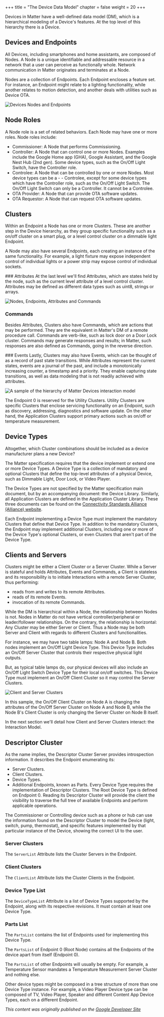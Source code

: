 +++
title = "The Device Data Model"
chapter = false
weight = 20
+++


Devices in Matter have a well-defined data model (DM), which is a hierarchical modeling of a Device's features. At the top level of this hierarchy there is a Device.

## Devices and Endpoints

All Devices, including smartphones and home assistants, are composed of Nodes. A Node is a unique identifiable and addressable resource in a network that a user can perceive as functionally whole. Network communication in Matter originates and terminates at a Node.

Nodes are a collection of Endpoints. Each Endpoint encloses a feature set. For instance, an Endpoint might relate to a lighting functionality, while another relates to motion detection, and another deals with utilities such as Device OTA.

![Devices Nodes and Endpoints](/primer-device-node.png)

## Node Roles

A Node role is a set of related behaviors. Each Node may have one or more roles. Node roles include:

- Commissioner: A Node that performs Commissioning.
- Controller: A Node that can control one or more Nodes. Examples include the Google Home app (GHA), Google Assistant, and the Google Nest Hub (2nd gen). Some device types, such as the On/Off Light Switch, have the Controller role.
- Controlee: A Node that can be controlled by one or more Nodes. Most device types can be a - - Controlee, except for some device types which have the Controller role, such as the On/Off Light Switch. The On/Off Light Switch can only be a Controller. It cannot be a Controlee.
- OTA Provider: A Node that can provide OTA software updates.
- OTA Requestor: A Node that can request OTA software updates.

## Clusters

Within an Endpoint a Node has one or more Clusters. These are another step in the Device hierarchy, as they group specific functionality such as a on/off cluster on a smart plug, or a level control cluster on a dimmable light Endpoint.

A Node may also have several Endpoints, each creating an instance of the same functionality. For example, a light fixture may expose independent control of individual lights or a power strip may expose control of individual sockets.

### Attributes
At the last level we'll find Attributes, which are states held by the node, such as the current level attribute of a level control cluster. Attributes may be defined as different data types such as uint8, strings or arrays.

![Nodes, Endpoints, Attributes and Commands](../..//primer-node-endpoint-attribute.png)

### Commands
Besides Attributes, Clusters also have Commands, which are actions that may be performed. They are the equivalent in Matter's DM of a remote procedure call. Commands are verb-like, such as lock door on a Door Lock cluster. Commands may generate responses and results; in Matter, such responses are also defined as Commands, going in the reverse direction.

### Events
Lastly, Clusters may also have Events, which can be thought of as a record of past state transitions. While Attributes represent the current states, events are a journal of the past, and include a monotonically increasing counter, a timestamp and a priority. They enable capturing state transitions, as well as data modeling that is not readily achieved with attributes.

![A sample of the hierarchy of Matter Devices interaction model](../../primer-device-type.png)

The Endpoint 0 is reserved for the Utility Clusters. Utility Clusters are specific Clusters that enclose servicing functionality on an Endpoint, such as discovery, addressing, diagnostics and software update. On the other hand, the Application Clusters support primary actions such as on/off or temperature measurement.

## Device Types

Altogether, which Cluster combinations should be included as a device manufacturer plans a new Device?

The Matter specification requires that the device implement or extend one or more Device Types. A Device Type is a collection of mandatory and optional Clusters that define the top-level attributes of a physical Device, such as Dimmable Light, Door Lock, or Video Player.

The Device Types are not specified by the Matter specification main document, but by an accompanying document: the Device Library. Similarly, all Application Clusters are defined in the Application Cluster Library. These three documents can be found on the [Connectivity Standards Alliance (Alliance) website](https://csa-iot.org/developer-resource/specifications-download-request/).

Each Endpoint implementing a Device Type must implement the mandatory Clusters that define that Device Type. In addition to the mandatory Clusters, the Endpoint may implement additional Clusters, including one or more of the Device Type's optional Clusters, or even Clusters that aren't part of the Device Type.

## Clients and Servers

Clusters might be either a Client Cluster or a Server Cluster. While a Server is stateful and holds Attributes, Events and Commands, a Client is stateless and its responsibility is to initiate Interactions with a remote Server Cluster, thus performing:

- reads from and writes to its remote Attributes.
- reads of its remote Events.
- invocation of its remote Commands.

While the DM is hierarchical within a Node, the relationship between Nodes is not. Nodes in Matter do not have vertical controller/peripheral or leader/follower relationships. On the contrary, the relationship is horizontal: Any Cluster may be either Server or Client. Thus a Node may be both Server and Client with regards to different Clusters and functionalities.

For instance, we may have two table lamps: Node A and Node B. Both nodes implement an On/Off Light Device Type. This Device Type includes an On/Off Server Cluster that controls their respective physical light outputs.

But, as typical table lamps do, our physical devices will also include an On/Off Light Switch Device Type for their local on/off switches. This Device Type must implement an On/Off Client Cluster so it may control the Server Clusters.

![Client and Server Clusters](../..//primer-client-server.png)

In this sample, the On/Off Client Cluster on Node A is changing the attributes of the On/Off Server Cluster on Node A and Node B, while the Node B's Client Cluster is only changing the Server Cluster on Node B itself.

In the next section we'll detail how Client and Server Clusters interact: the Interaction Model.

## Descriptor Cluster
As the name implies, the Descriptor Cluster Server provides introspection information. It describes the Endpoint enumerating its:

- Server Clusters.
- Client Clusters.
- Device Types.
- Additional Endpoints, known as Parts.
Every Device Type requires the implementation of Descriptor Clusters. The Root Device Type is defined on Endpoint 0. Reading its Descriptor Cluster will provide the client the visibility to traverse the full tree of available Endpoints and perform applicable operations.

The Commissioner or Controlling device such as a phone or hub can use the information found on the Descriptor Cluster to model the Device (light, switch, pump, thermostat), and specific features implemented by that particular instance of the Device, showing the correct UI to the user.

### Server Clusters
The `ServerList` Attribute lists the Cluster Servers in the Endpoint.
### Client Clusters
The `ClientList` Attribute lists the Cluster Clients in the Endpoint.
### Device Type List
The `DeviceTypeList` Attribute is a list of Device Types supported by the Endpoint, along with its respective revisions. It must contain at least one Device Type.
### Parts List
The `PartsList` contains the list of Endpoints used for implementing this Device Type.

The `PartsList` of Endpoint 0 (Root Node) contains all the Endpoints of the device apart from itself (Endpoint 0).

The `PartsList` of other Endpoints will usually be empty. For example, a Temperature Sensor mandates a Temperature Measurement Server Cluster and nothing else.

Other device types might be composed in a tree structure of more than one Device Type instance. For example, a Video Player Device type can be composed of TV, Video Player, Speaker and different Content App Device Types, each on a different Endpoint.

[^1]: The Matter specification determines that a Device may have multiple Nodes. For example, smartphones may have multiple apps, each app being a different Node. For the purposes of this primer, all Devices will contain a single Node. It's expected that most physical devices will follow this pattern. 

_This content was originally published on the [Google Developer Site](https://developers.home.google.com/matter/primer)_